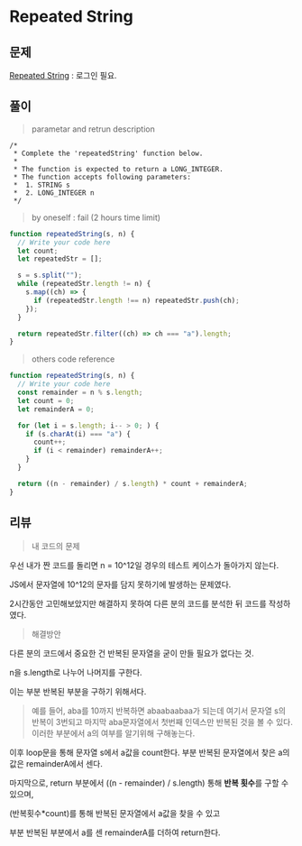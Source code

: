 # Repeated String

## 문제

[Repeated String](https://www.hackerrank.com/challenges/repeated-string/problem?h_l=interview&playlist_slugs%5B%5D=interview-preparation-kit&playlist_slugs%5B%5D=warmup) : 로그인 필요.

## 풀이

> parametar and retrun description

```
/*
 * Complete the 'repeatedString' function below.
 *
 * The function is expected to return a LONG_INTEGER.
 * The function accepts following parameters:
 *  1. STRING s
 *  2. LONG_INTEGER n
 */
```

> by oneself : fail (2 hours time limit)

```js
function repeatedString(s, n) {
  // Write your code here
  let count;
  let repeatedStr = [];

  s = s.split("");
  while (repeatedStr.length != n) {
    s.map((ch) => {
      if (repeatedStr.length !== n) repeatedStr.push(ch);
    });
  }

  return repeatedStr.filter((ch) => ch === "a").length;
}
```

> others code reference

```js
function repeatedString(s, n) {
  // Write your code here
  const remainder = n % s.length;
  let count = 0;
  let remainderA = 0;

  for (let i = s.length; i-- > 0; ) {
    if (s.charAt(i) === "a") {
      count++;
      if (i < remainder) remainderA++;
    }
  }

  return ((n - remainder) / s.length) * count + remainderA;
}
```

## 리뷰

> 내 코드의 문제

우선 내가 짠 코드를 돌리면 n = 10^12일 경우의 테스트 케이스가 돌아가지 않는다.

JS에서 문자열에 10^12의 문자를 담지 못하기에 발생하는 문제였다.

2시간동안 고민해보았지만 해결하지 못하여 다른 분의 코드를 분석한 뒤 코드를 작성하였다.

> 해결방안

다른 분의 코드에서 중요한 건 반복된 문자열을 굳이 만들 필요가 없다는 것.

n을 s.length로 나누어 나머지를 구한다.

이는 부분 반복된 부분을 구하기 위해서다.

> 예를 들어, aba를 10까지 반복하면 abaabaabaa가 되는데 여기서 문자열 s의 반복이 3번되고 마지막 aba문자열에서 첫번째 인덱스만 반복된 것을 볼 수 있다. 이러한 부분에서 a의 여부를 알기위해 구해놓는다.

이후 loop문을 통해 문자열 s에서 a값을 count한다. 부분 반복된 문자열에서 찾은 a의 값은 remainderA에서 센다.

마지막으로, return 부분에서 ((n - remainder) / s.length) 통해 **반복 횟수**를 구할 수 있으며,

(반복횟수\*count)를 통해 반복된 문자열에서 a값을 찾을 수 있고

부분 반복된 부분에서 a를 센 remainderA를 더하여 return한다.
